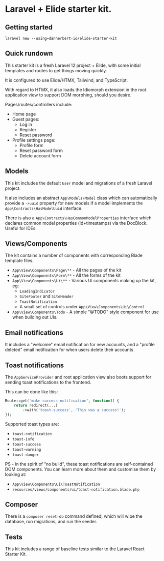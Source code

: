 # Laravel + Elide starter kit.

## Getting started

```shell
laravel new --using=danherbert-io/elide-starter-kit
```

## Quick rundown

This starter kit is a fresh Laravel 12 project + Elide, with some initial templates and routes to get things moving quickly.

It is configured to use Elide/HTMX, Tailwind, and TypeScript.

With regard to HTMX, it also loads the Idiomorph extension in the root application view to support DOM morphing, should you desire.

Pages/routes/controllers include:

- Home page
- Guest pages:
  - Log in
  - Register
  - Reset password
- Profile settings page:
  - Profile form
  - Reset password form
  - Delete account form

## Models

This kit includes the default `User` model and migrations of a fresh Laravel project.

It also includes an abstract `App\Models\Model` class which can automatically provide a `->uuid` property for new models if a model implements the `App\Contracts\HasModelUuid` interface.

There is also a `App\Contracts\HasCommonModelProperties` interface which declares common model properties (id+timestamps) via the DocBlock. Useful for IDEs.

## Views/Components

The kit contains a number of components with corresponding Blade template files.

- `App\View\Components\Page\**` - All the pages of the kit
- `App\View\Components\Form\**` - All the forms of the kit
- `App\View\Components\Ui\**` - Various UI components making up the kit, eg:
  - `LoadingIndicator`
  - `SiteFooter` and `SiteHeader`
  - `ToastNotification`
  - A small set of controls under `App\View\Components\Ui\Control`
- `App\View\Components\Todo` - A simple "@TODO" style component for use when building out UIs.

## Email notifications

It includes a "welcome" email notification for new accounts, and a "profile deleted" email notification for when users delete their accounts.

## Toast notifications

The `AppServiceProvider` and root application view also boots support for sending toast notifications to the frontend. 

This can be done like this:

```php
Route::get('make-success-notification', function() {
    return redirect(...)
        ->with('toast-success', 'This was a success!');
});
```

Supported toast types are:

- `toast-notification`
- `toast-info`
- `toast-success`
- `toast-warning`
- `toast-danger`

PS - in the spirit of "no build", these toast notifications are self-contained DOM components. You can learn more about them and customise them by looking at:

- `App\View\Components\Ui\ToastNotification`
- `resources/views/components/ui/toast-notification.blade.php`


## Composer

There is a `composer reset-db` command defined, which will wipe the database, run migrations, and run the seeder.



## Tests

This kit includes a range of baseline tests similar to the Laravel React Starter Kit.

